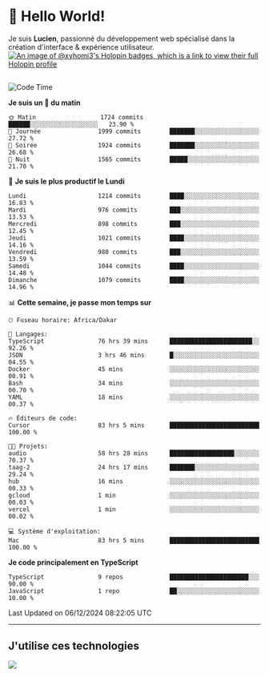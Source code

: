 # 👋 Hello World!

Je suis **Lucien**, passionné du développement web spécialisé dans la création d'interface & expérience utilisateur.
[![An image of @xyhomi3's Holopin badges, which is a link to view their full Holopin profile](https://holopin.me/xyhomi3)](https://holopin.io/@xyhomi3)

##

<!--START_SECTION:waka-->
![Code Time](http://img.shields.io/badge/Code%20Time-2%2C735%20hrs%2042%20mins-blue)

**Je suis un 🐤 du matin** 

```text
🌞 Matin                  1724 commits        ██████░░░░░░░░░░░░░░░░░░░   23.90 % 
🌆 Journée                1999 commits        ███████░░░░░░░░░░░░░░░░░░   27.72 % 
🌃 Soirée                 1924 commits        ███████░░░░░░░░░░░░░░░░░░   26.68 % 
🌙 Nuit                   1565 commits        █████░░░░░░░░░░░░░░░░░░░░   21.70 % 
```
📅 **Je suis le plus productif le Lundi** 

```text
Lundi                    1214 commits        ████░░░░░░░░░░░░░░░░░░░░░   16.83 % 
Mardi                    976 commits         ███░░░░░░░░░░░░░░░░░░░░░░   13.53 % 
Mercredi                 898 commits         ███░░░░░░░░░░░░░░░░░░░░░░   12.45 % 
Jeudi                    1021 commits        ████░░░░░░░░░░░░░░░░░░░░░   14.16 % 
Vendredi                 980 commits         ███░░░░░░░░░░░░░░░░░░░░░░   13.59 % 
Samedi                   1044 commits        ████░░░░░░░░░░░░░░░░░░░░░   14.48 % 
Dimanche                 1079 commits        ████░░░░░░░░░░░░░░░░░░░░░   14.96 % 
```


📊 **Cette semaine, je passe mon temps sur** 

```text
🕑︎ Fuseau horaire: Africa/Dakar

💬 Langages: 
TypeScript               76 hrs 39 mins      ███████████████████████░░   92.26 % 
JSON                     3 hrs 46 mins       █░░░░░░░░░░░░░░░░░░░░░░░░   04.55 % 
Docker                   45 mins             ░░░░░░░░░░░░░░░░░░░░░░░░░   00.91 % 
Bash                     34 mins             ░░░░░░░░░░░░░░░░░░░░░░░░░   00.70 % 
YAML                     18 mins             ░░░░░░░░░░░░░░░░░░░░░░░░░   00.37 % 

🔥 Éditeurs de code: 
Cursor                   83 hrs 5 mins       █████████████████████████   100.00 % 

🐱‍💻 Projets: 
audio                    58 hrs 28 mins      ██████████████████░░░░░░░   70.37 % 
taag-2                   24 hrs 17 mins      ███████░░░░░░░░░░░░░░░░░░   29.24 % 
hub                      16 mins             ░░░░░░░░░░░░░░░░░░░░░░░░░   00.33 % 
gcloud                   1 min               ░░░░░░░░░░░░░░░░░░░░░░░░░   00.03 % 
vercel                   1 min               ░░░░░░░░░░░░░░░░░░░░░░░░░   00.02 % 

💻 Système d'exploitation: 
Mac                      83 hrs 5 mins       █████████████████████████   100.00 % 
```

**Je code principalement en TypeScript** 

```text
TypeScript               9 repos             ██████████████████████░░░   90.00 % 
JavaScript               1 repo              ██░░░░░░░░░░░░░░░░░░░░░░░   10.00 % 
```




 Last Updated on 06/12/2024 08:22:05 UTC
<!--END_SECTION:waka-->
---

## J'utilise ces technologies

<p align="left">
  <a href="https://skillicons.dev">
    <img src="https://skillicons.dev/icons?i=ts,js,md,scss,tailwind,react,docker,express,astro,vite,nextjs,vercel,figma,ableton" />
  </a>
</p>

